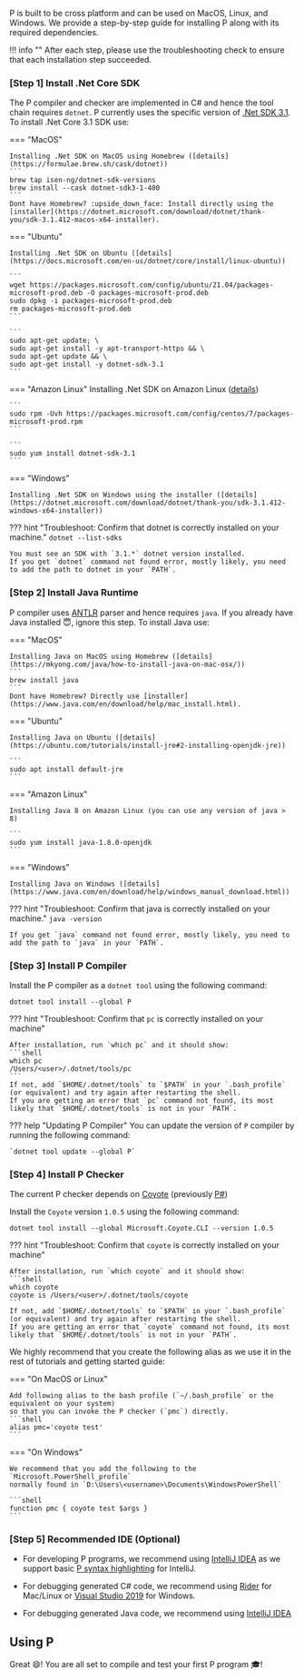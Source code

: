 P is built to be cross platform and can be used on MacOS, Linux, and Windows. We provide a step-by-step guide for installing P along with its required dependencies.

!!! info ""
    After each step, please use the troubleshooting check to ensure that each installation step succeeded.

### [Step 1] Install .Net Core SDK
The P compiler and checker are implemented in C# and hence the tool chain requires `dotnet`. 
P currently uses the specific version of [.Net SDK 3.1](https://dotnet.microsoft.com/download/dotnet/3.1).
To install .Net Core 3.1 SDK use:

=== "MacOS"

    Installing .Net SDK on MacOS using Homebrew ([details](https://formulae.brew.sh/cask/dotnet))
    ```
    brew tap isen-ng/dotnet-sdk-versions
    brew install --cask dotnet-sdk3-1-400
    ```
    Dont have Homebrew? :upside_down_face: Install directly using the [installer](https://dotnet.microsoft.com/download/dotnet/thank-you/sdk-3.1.412-macos-x64-installer). 

=== "Ubuntu"

    Installing .Net SDK on Ubuntu ([details](https://docs.microsoft.com/en-us/dotnet/core/install/linux-ubuntu))
    
    ```
    wget https://packages.microsoft.com/config/ubuntu/21.04/packages-microsoft-prod.deb -O packages-microsoft-prod.deb
    sudo dpkg -i packages-microsoft-prod.deb
    rm packages-microsoft-prod.deb
    ```

    ```
    sudo apt-get update; \
    sudo apt-get install -y apt-transport-https && \
    sudo apt-get update && \
    sudo apt-get install -y dotnet-sdk-3.1
    ```

=== "Amazon Linux"
    Installing .Net SDK on Amazon Linux ([details](https://docs.servicestack.net/deploy-netcore-to-amazon-linux-2-ami))

    ```
    sudo rpm -Uvh https://packages.microsoft.com/config/centos/7/packages-microsoft-prod.rpm
    ```

    ```
    sudo yum install dotnet-sdk-3.1
    ```

=== "Windows"

    Installing .Net SDK on Windows using the installer ([details](https://dotnet.microsoft.com/download/dotnet/thank-you/sdk-3.1.412-windows-x64-installer))

??? hint "Troubleshoot: Confirm that dotnet is correctly installed on your machine."
    `dotnet --list-sdks`

    You must see an SDK with `3.1.*` dotnet version installed.
    If you get `dotnet` command not found error, mostly likely, you need to add the path to dotnet in your `PATH`.

### [Step 2] Install Java Runtime

P compiler uses [ANTLR](https://www.antlr.org/) parser and hence requires `java`.
If you already have Java installed :innocent:, ignore this step.
To install Java use:

=== "MacOS"

    Installing Java on MacOS using Homebrew ([details](https://mkyong.com/java/how-to-install-java-on-mac-osx/))
    ```
    brew install java
    ```
    Dont have Homebrew? Directly use [installer](https://www.java.com/en/download/help/mac_install.html). 

=== "Ubuntu"

    Installing Java on Ubuntu ([details](https://ubuntu.com/tutorials/install-jre#2-installing-openjdk-jre))
    
    ```
    sudo apt install default-jre
    ```

=== "Amazon Linux"

    Installing Java 8 on Amazon Linux (you can use any version of java > 8)

    ```
    sudo yum install java-1.8.0-openjdk
    ```

=== "Windows"

    Installing Java on Windows ([details](https://www.java.com/en/download/help/windows_manual_download.html))

??? hint "Troubleshoot: Confirm that java is correctly installed on your machine."
    `java -version`

    If you get `java` command not found error, mostly likely, you need to add the path to `java` in your `PATH`.

### [Step 3] Install P Compiler

Install the P compiler as a `dotnet tool` using the following command:

```
dotnet tool install --global P
```

??? hint "Troubleshoot: Confirm that `pc` is correctly installed on your machine"

    After installation, run `which pc` and it should show:
    ```shell
    which pc
    /Users/<user>/.dotnet/tools/pc
    ```
    If not, add `$HOME/.dotnet/tools` to `$PATH` in your `.bash_profile` (or equivalent) and try again after restarting the shell.
    If you are getting an error that `pc` command not found, its most likely that `$HOME/.dotnet/tools` is not in your `PATH`.

??? help "Updating P Compiler"
    You can update the version of `P` compiler by running the following command:

    `dotnet tool update --global P`

### [Step 4] Install P Checker

The current P checker depends on [Coyote](https://microsoft.github.io/coyote/) (previously [P#](https://github.com/p-org/PSharp))

Install the `Coyote` version `1.0.5` using the following command:

```
dotnet tool install --global Microsoft.Coyote.CLI --version 1.0.5
```

??? hint "Troubleshoot: Confirm that `coyote` is correctly installed on your machine"

    After installation, run `which coyote` and it should show:
    ```shell
    which coyote
    coyote is /Users/<user>/.dotnet/tools/coyote
    ```
    If not, add `$HOME/.dotnet/tools` to `$PATH` in your `.bash_profile` (or equivalent) and try again after restarting the shell.
    If you are getting an error that `coyote` command not found, its most likely that `$HOME/.dotnet/tools` is not in your `PATH`.

We highly recommend that you create the following alias as we use it in the rest of tutorials and getting started guide:

=== "On MacOS or Linux"

    Add following alias to the bash profile (`~/.bash_profile` or the equivalent on your system) 
    so that you can invoke the P checker (`pmc`) directly.
    ```shell
    alias pmc='coyote test'
    ```

=== "On Windows"

    We recommend that you add the following to the `Microsoft.PowerShell_profile` 
    normally found in `D:\Users\<username>\Documents\WindowsPowerShell`

    ```shell
    function pmc { coyote test $args }
    ```

### [Step 5] Recommended IDE (Optional)

- For developing P programs, we recommend using [IntelliJ IDEA](https://www.jetbrains.com/idea/) as we support basic [P syntax highlighting](syntaxhighlight.md) for IntelliJ.

- For debugging generated C# code, we recommend using [Rider](https://www.jetbrains.com/rider/) for Mac/Linux or [Visual Studio 2019](https://docs.microsoft.com/en-us/visualstudio/install/install-visual-studio) for Windows.

- For debugging generated Java code, we recommend using [IntelliJ IDEA](https://www.jetbrains.com/idea/)

## Using P

 Great :smile:! You are all set to compile and test your first P program :mortar_board:!

